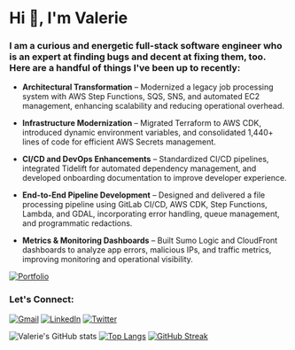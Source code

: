 <h1 align="left">Hi 👋, I'm Valerie</h1>
<h3 align="left">I am a curious and energetic full-stack software engineer who is an expert at finding bugs and decent at fixing them, too. Here are a handful of things I've been up to recently:</h3>

 - __Architectural Transformation__ – Modernized a legacy job processing system with AWS Step Functions, SQS, SNS, and automated EC2 management, enhancing scalability and reducing operational overhead.

- __Infrastructure Modernization__ – Migrated Terraform to AWS CDK, introduced dynamic environment variables, and consolidated 1,440+ lines of code for efficient AWS Secrets management.

- __CI/CD and DevOps Enhancements__ – Standardized CI/CD pipelines, integrated Tidelift for automated dependency management, and developed onboarding documentation to improve developer experience.

- __End-to-End Pipeline Development__ – Designed and delivered a file processing pipeline using GitLab CI/CD, AWS CDK, Step Functions, Lambda, and GDAL, incorporating error handling, queue management, and programmatic redactions.

- __Metrics & Monitoring Dashboards__ – Built Sumo Logic and CloudFront dashboards to analyze app errors, malicious IPs, and traffic metrics, improving monitoring and operational visibility.

<!--[![Resume](https://img.shields.io/badge/Resume-%23ED2B88.svg?style=for-the-badge&logoColor=fff)](https://www.cakeresume.com/valerie-jones)-->
[![Portfolio](https://img.shields.io/badge/Portfolio-54039A?style=for-the-badge&logo=GoogleChrome&logoColor=white)](https://vjones.dev/)

<h3 align="left">Let's Connect:</h3>

[![Gmail](https://img.shields.io/badge/Gmail-D14836?style=for-the-badge&logo=gmail&logoColor=white)](vjonesdev@gmail.com)
[![LinkedIn](https://img.shields.io/badge/LinkedIn-0077B5?style=for-the-badge&logo=linkedin&logoColor=white)](https://linkedin.com/in/valeriejones133)
[![Twitter](https://img.shields.io/badge/Twitter-1DA1F2?style=for-the-badge&logo=twitter&logoColor=white)](https://twitter.com/ValJonesDev)

<p dir='auto'>

![Valerie's GitHub stats](https://github-readme-stats.vercel.app/api?username=vljones133&theme=tokyonight&show_icons=true)
[![Top Langs](https://github-readme-stats.vercel.app/api/top-langs/?username=vljones133&theme=tokyonight&layout=compact)](https://github.com/vljones133/github-readme-stats)
[![GitHub Streak](https://streak-stats.demolab.com/?user=vljones133&theme=tokyonight)](https://git.io/streak-stats)

<p>

